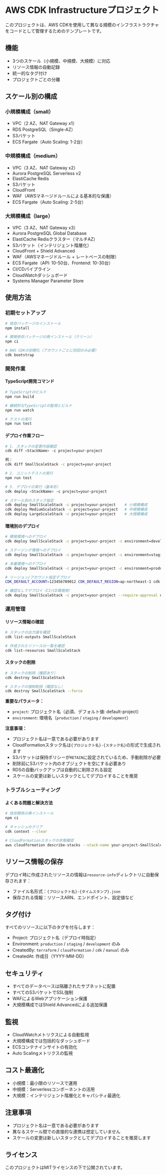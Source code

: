 # AWS CDK Infrastructureプロジェクト

このプロジェクトは、AWS CDKを使用して異なる規模のインフラストラクチャをコードとして管理するためのテンプレートです。

## 機能

- 3つのスケール（小規模、中規模、大規模）に対応
- リソース情報の自動記録
- 統一的なタグ付け
- プロジェクトごとの分離

## スケール別の構成

### 小規模構成（small）
- VPC（2 AZ、NAT Gateway x1）
- RDS PostgreSQL（Single-AZ）
- S3バケット
- ECS Fargate（Auto Scaling: 1-2台）

### 中規模構成（medium）
- VPC（3 AZ、NAT Gateway x2）
- Aurora PostgreSQL Serverless v2
- ElastiCache Redis
- S3バケット
- CloudFront
- WAF（AWSマネージドルールによる基本的な保護）
- ECS Fargate（Auto Scaling: 2-5台）

### 大規模構成（large）
- VPC（3 AZ、NAT Gateway x3）
- Aurora PostgreSQL Global Database
- ElastiCache Redisクラスター（マルチAZ）
- S3バケット（インテリジェント階層化）
- CloudFront + Shield Advanced
- WAF（AWSマネージドルール + レートベースの制限）
- ECS Fargate（API: 10-50台、Frontend: 10-30台）
- CI/CDパイプライン
- CloudWatchダッシュボード
- Systems Manager Parameter Store

## 使用方法

### 初期セットアップ
```bash
# 依存パッケージのインストール
npm install

# 開発依存パッケージの再インストール（クリーン）
npm ci

# AWS CDKの初期化（アカウントごとに初回のみ必要）
cdk bootstrap
```

### 開発作業

#### TypeScript開発コマンド
```bash
# TypeScriptのビルド
npm run build

# 継続的なTypeScriptの監視とビルド
npm run watch

# テストの実行
npm run test
```

#### デプロイ作業フロー
```bash
# 1. スタックの変更内容確認
cdk diff <StackName> -c project=your-project

例：
cdk diff SmallScaleStack -c project=your-project

# 2. ユニットテストの実行
npm run test

# 3. デプロイの実行（基本形）
cdk deploy <StackName> -c project=your-project

# スケール別のスタック指定
cdk deploy SmallScaleStack -c project=your-project    # 小規模構成
cdk deploy MediumScaleStack -c project=your-project   # 中規模構成
cdk deploy LargeScaleStack -c project=your-project    # 大規模構成
```

#### 環境別のデプロイ
```bash
# 開発環境へのデプロイ
cdk deploy SmallScaleStack -c project=your-project -c environment=development

# ステージング環境へのデプロイ
cdk deploy SmallScaleStack -c project=your-project -c environment=staging

# 本番環境へのデプロイ
cdk deploy SmallScaleStack -c project=your-project -c environment=production

# リージョン/アカウント指定デプロイ
CDK_DEFAULT_ACCOUNT=123456789012 CDK_DEFAULT_REGION=ap-northeast-1 cdk deploy SmallScaleStack -c project=your-project

# 確認なしでデプロイ（CI/CD環境用）
cdk deploy SmallScaleStack -c project=your-project --require-approval never
```

### 運用管理

#### リソース情報の確認
```bash
# スタックの出力値を確認
cdk list-outputs SmallScaleStack

# 作成されたリソースの一覧を確認
cdk list-resources SmallScaleStack
```

#### スタックの削除
```bash
# スタックの削除（確認あり）
cdk destroy SmallScaleStack

# スタックの強制削除（確認なし）
cdk destroy SmallScaleStack --force
```

**重要なパラメータ：**
- `project`: プロジェクト名（必須、デフォルト値: default-project）
- `environment`: 環境名（`production` / `staging` / `development`）

**注意事項：**
- プロジェクト名は一意である必要があります
- CloudFormationスタック名は`{プロジェクト名}-{スタック名}`の形式で生成されます
- S3バケットは保持ポリシーが`RETAIN`に設定されているため、手動削除が必要
- 削除前にS3バケット内のオブジェクトを空にする必要あり
- RDSの自動バックアップは自動的に削除される設定
- スケールの変更は新しいスタックとしてデプロイすることを推奨

### トラブルシューティング

#### よくある問題と解決方法
```bash
# 依存関係の再インストール
npm ci

# キャッシュのクリア
cdk context --clear

# CloudFormationスタックの状態確認
aws cloudformation describe-stacks --stack-name your-project-SmallScaleStack
```

## リソース情報の保存

デプロイ時に作成されたリソースの情報は`resource-info`ディレクトリに自動保存されます：
- ファイル名形式：`{プロジェクト名}-{タイムスタンプ}.json`
- 保存される情報：リソースARN、エンドポイント、設定値など

## タグ付け

すべてのリソースに以下のタグを付与します：

- Project: プロジェクト名（デプロイ時指定）  
- Environment: `production` / `staging` / `development` のみ  
- CreatedBy: `terraform` / `cloudformation` / `cdk` / `manual` のみ  
- CreatedAt: 作成日（YYYY-MM-DD）  

## セキュリティ

- すべてのデータベースは隔離されたサブネットに配置
- すべてのS3バケットでSSL強制
- WAFによるWebアプリケーション保護
- 大規模構成ではShield Advancedによる追加保護

## 監視

- CloudWatchメトリクスによる自動監視
- 大規模構成では包括的なダッシュボード
- ECSコンテナインサイトの有効化
- Auto Scalingメトリクスの監視

## コスト最適化

- 小規模：最小限のリソースで運用
- 中規模：Serverlessコンポーネントの活用
- 大規模：インテリジェント階層化とキャパシティ最適化

## 注意事項

- プロジェクト名は一意である必要があります
- 異なるスケール間での直接的な連携は想定していません
- スケールの変更は新しいスタックとしてデプロイすることを推奨します

## ライセンス

このプロジェクトはMITライセンスの下で公開されています。